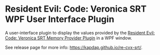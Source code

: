 # Resident Evil: Code: Veronica SRT WPF User Interface Plugin

A user-interface plugin to display the values provided by the
[Resident Evil: Code: Veronica SRT Memory Provider Plugin](https://github.com/kapdap/re-cvx-srt-provider)
in a WPF window.

See release page for more info: https://kapdap.github.io/re-cvx-srt/.
